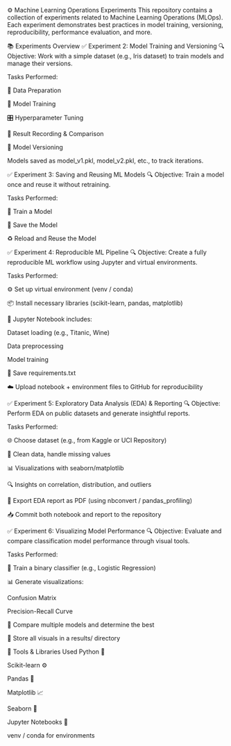 ⚙️ Machine Learning Operations Experiments
This repository contains a collection of experiments related to Machine Learning Operations (MLOps). Each experiment demonstrates best practices in model training, versioning, reproducibility, performance evaluation, and more.

📚 Experiments Overview
✅ Experiment 2: Model Training and Versioning
🔍 Objective: Work with a simple dataset (e.g., Iris dataset) to train models and manage their versions.

Tasks Performed:

📂 Data Preparation

🧠 Model Training

🎛️ Hyperparameter Tuning

📝 Result Recording & Comparison

📁 Model Versioning

Models saved as model_v1.pkl, model_v2.pkl, etc., to track iterations.

✅ Experiment 3: Saving and Reusing ML Models
🔍 Objective: Train a model once and reuse it without retraining.

Tasks Performed:

🧠 Train a Model

💾 Save the Model

♻️ Reload and Reuse the Model

✅ Experiment 4: Reproducible ML Pipeline
🔍 Objective: Create a fully reproducible ML workflow using Jupyter and virtual environments.

Tasks Performed:

⚙️ Set up virtual environment (venv / conda)

📦 Install necessary libraries (scikit-learn, pandas, matplotlib)

📓 Jupyter Notebook includes:

Dataset loading (e.g., Titanic, Wine)

Data preprocessing

Model training

💾 Save requirements.txt

☁️ Upload notebook + environment files to GitHub for reproducibility

✅ Experiment 5: Exploratory Data Analysis (EDA) & Reporting
🔍 Objective: Perform EDA on public datasets and generate insightful reports.

Tasks Performed:

🌐 Choose dataset (e.g., from Kaggle or UCI Repository)

🧹 Clean data, handle missing values

📊 Visualizations with seaborn/matplotlib

🔍 Insights on correlation, distribution, and outliers

📄 Export EDA report as PDF (using nbconvert / pandas_profiling)

📥 Commit both notebook and report to the repository

✅ Experiment 6: Visualizing Model Performance
🔍 Objective: Evaluate and compare classification model performance through visual tools.

Tasks Performed:

🧠 Train a binary classifier (e.g., Logistic Regression)

📊 Generate visualizations:

Confusion Matrix

Precision-Recall Curve

🔎 Compare multiple models and determine the best

📂 Store all visuals in a results/ directory

🧰 Tools & Libraries Used
Python 🐍

Scikit-learn ⚙️

Pandas 🐼

Matplotlib 📈

Seaborn 🌊

Jupyter Notebooks 📒

venv / conda for environments
